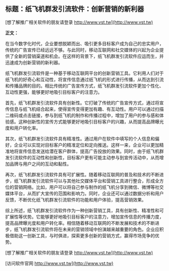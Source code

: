 ## **标题：纸飞机群发引流软件：创新营销的新利器**

[想了解推广相关软件的朋友请登录 http://www.vst.tw](http://www.vst.tw)

**正文：**

在当今数字化时代，企业要想脱颖而出、吸引更多目标客户成为自己的忠实用户，传统的广告宣传已经远远不够。与此同时，移动互联网和社交媒体的兴起为企业提供了全新的营销渠道和机会。在这样的背景下，纸飞机群发引流软件应运而生，并迅速成为创新营销的新利器。

纸飞机群发引流软件是一种基于移动互联网平台的创新营销工具。它利用人们对于纸飞机的好奇心和互动性，将宣传信息通过纸飞机的形式进行传播，从而达到引流和传播品牌的目的。相比传统的广告宣传方式，纸飞机群发引流软件更加个性化、互动性更强，能够更好地吸引目标客户的注意力。

首先，纸飞机群发引流软件具有创新性。它打破了传统的广告宣传方式，通过将宣传信息与纸飞机结合起来，使得宣传变得更加有趣、有互动性。用户可以通过扫描二维码或点击链接，参与到纸飞机的制作和传播过程中，增加了用户的参与感和体验感。这种创新性的宣传方式能够更好地吸引目标客户的兴趣，从而提高品牌曝光度和用户转化率。

其次，纸飞机群发引流软件具有精准性。通过用户在软件中填写的个人信息和偏好，企业可以实现对目标客户的精准定位和定向推送。这样一来，企业可以更加精准地将宣传信息发送给潜在客户群体，提高广告投放的效果。同时，由于纸飞机群发引流软件的互动性和创新性，目标客户更有可能主动参与到宣传活动中，从而增加品牌与用户之间的互动和黏性。

再次，纸飞机群发引流软件具有可扩展性。随着移动互联网的普及和技术的不断进步，纸飞机群发引流软件可以与其他社交媒体平台和营销工具进行整合，形成全方位的营销网络。比如，用户可以将自己参与制作的纸飞机分享到微信、微博等社交媒体平台，从而扩大宣传的范围和影响力。同时，企业还可以通过数据分析和用户反馈，不断优化纸飞机群发引流软件的功能和用户体验，提高营销效果。

综上所述，纸飞机群发引流软件作为一种创新营销工具，具有创新性、精准性和可扩展性等优势。它能够更好地吸引目标客户的注意力，增加宣传信息的传播力度，提高品牌曝光度和用户转化率。相信随着移动互联网的不断发展和技术的不断进步，纸飞机群发引流软件将在未来的营销领域中扮演越来越重要的角色。企业应积极借助这一创新工具，与时俱进，探索更多创新的营销方式，赢得市场竞争的优势。

[想了解推广相关软件的朋友请登录 http://www.vst.tw](http://www.vst.tw)


[访问软件官网 http://www.vst.tw](http://www.vst.tw)
